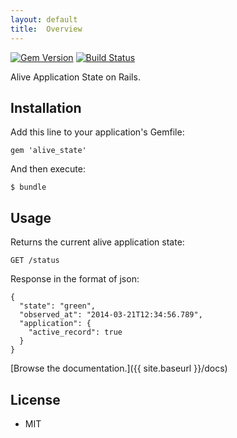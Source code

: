 ```yaml
---
layout: default
title:  Overview
---
```


[![Gem Version](https://badge.fury.io/rb/alive_state.png)](https://rubygems.org/gems/alive_state)
[![Build Status](https://travis-ci.org/ogom/alive_state.png?branch=master)](https://travis-ci.org/ogom/alive_state)

Alive Application State on Rails.

## Installation

Add this line to your application's Gemfile:

```
gem 'alive_state'
```

And then execute:

```
$ bundle
```

## Usage

Returns the current alive application state:

```
GET /status
```

Response in the format of json:

```
{
  "state": "green",
  "observed_at": "2014-03-21T12:34:56.789",
  "application": {
    "active_record": true
  }
}
```

[Browse the documentation.]({{ site.baseurl }}/docs)

## License

* MIT
